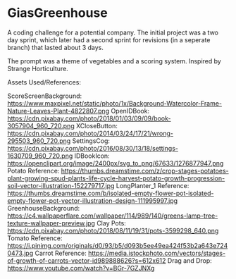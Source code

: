 # GiasGreenhouse
A coding challenge for a potential company. The initial project was a two day sprint, which later had a second sprint for revisions (in a seperate branch) that lasted about 3 days.

The prompt was a theme of vegetables and a scoring system. Inspired by Strange Horticulture.

Assets Used/References:

ScoreScreenBackground: https://www.maxpixel.net/static/photo/1x/Background-Watercolor-Frame-Nature-Leaves-Plant-4822807.png
OpenIDBook: https://cdn.pixabay.com/photo/2018/01/03/09/09/book-3057904_960_720.png
XCloseButton: https://cdn.pixabay.com/photo/2014/03/24/17/21/wrong-295503_960_720.png
SettingsCog: https://cdn.pixabay.com/photo/2016/08/30/13/18/settings-1630709_960_720.png
IDBookIcon: https://openclipart.org/image/2400px/svg_to_png/67633/1276877947.png
Potato Reference: https://thumbs.dreamstime.com/z/crop-stages-potatoes-plant-growing-spud-plants-life-cycle-harvest-potato-growth-progression-soil-vector-illustration-152279717.jpg
LongPlanter_1 Reference: https://thumbs.dreamstime.com/b/isolated-empty-flower-pot-isolated-empty-flower-pot-vector-illustration-design-111995997.jpg
GreenhouseBackground: https://c4.wallpaperflare.com/wallpaper/114/989/140/greens-lamp-tree-texture-wallpaper-preview.jpg
Clay Pots: https://cdn.pixabay.com/photo/2018/08/11/19/31/pots-3599298_640.png
Tomato Reference: https://i.pinimg.com/originals/d0/93/b5/d093b5ee49ea424f53b2a643e7240473.jpg
Carrot Reference: https://media.istockphoto.com/vectors/stages-of-growth-of-carrots-vector-id989888626?s=612x612
Drag and Drop: https://www.youtube.com/watch?v=BGr-7GZJNXg
